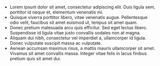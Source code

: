 -   Lorem ipsum dolor sit amet, consectetur adipiscing elit. Duis ligula
    sem, porttitor id neque et, elementum venenatis mi.
-   Quisque viverra porttitor libero, vitae venenatis augue. Pellentesque
    odio velit, faucibus sit amet euismod ut, tempus sit amet quam.
-   Donec pretium malesuada arcu quis efficitur. Sed eget lectus libero.
    Suspendisse id ligula vitae justo convallis sodales non at magna.
-   Aliquam dui nibh, consectetur vel imperdiet a, ullamcorper id ligula.
    Donec vulputate suscipit massa ac vulputate.
-   Aenean accumsan maximus risus, a mattis mauris ullamcorper sit amet.
    Vivamus sit amet convallis massa. Integer vitae felis in lacus finibus
    pretium quis sit amet dui.
